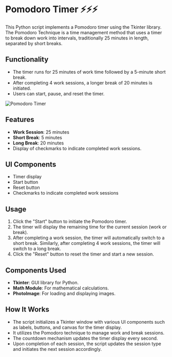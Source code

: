 # Pomodoro Timer ⚡⚡⚡

This Python script implements a Pomodoro timer using the Tkinter library. The Pomodoro Technique is a time management method that uses a timer to break down work into intervals, traditionally 25 minutes in length, separated by short breaks.

## Functionality

- The timer runs for 25 minutes of work time followed by a 5-minute short break.
- After completing 4 work sessions, a longer break of 20 minutes is initiated.
- Users can start, pause, and reset the timer.

  
![Pomodoro Timer](file:///C:/Users/Harshana%20Prabhath/Desktop/Works/Python/Python%20Practicals/Day%2028%20Pomodora/Pomodora_time_sheduel_app_Python/pythonProject/Pomodoro)

## Features
- **Work Session**: 25 minutes
- **Short Break**: 5 minutes
- **Long Break**: 20 minutes
- Display of checkmarks to indicate completed work sessions.

## UI Components
- Timer display
- Start button
- Reset button
- Checkmarks to indicate completed work sessions

## Usage
1. Click the "Start" button to initiate the Pomodoro timer.
2. The timer will display the remaining time for the current session (work or break).
3. After completing a work session, the timer will automatically switch to a short break. Similarly, after completing 4 work sessions, the timer will switch to a long break.
4. Click the "Reset" button to reset the timer and start a new session.

## Components Used
- **Tkinter**: GUI library for Python.
- **Math Module**: For mathematical calculations.
- **PhotoImage**: For loading and displaying images.

## How It Works
- The script initializes a Tkinter window with various UI components such as labels, buttons, and canvas for the timer display.
- It utilizes the Pomodoro technique to manage work and break sessions.
- The countdown mechanism updates the timer display every second.
- Upon completion of each session, the script updates the session type and initiates the next session accordingly.



